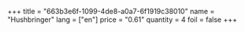 +++
title = "663b3e6f-1099-4de8-a0a7-6f1919c38010"
name = "Hushbringer"
lang = ["en"]
price = "0.61"
quantity = 4
foil = false
+++
